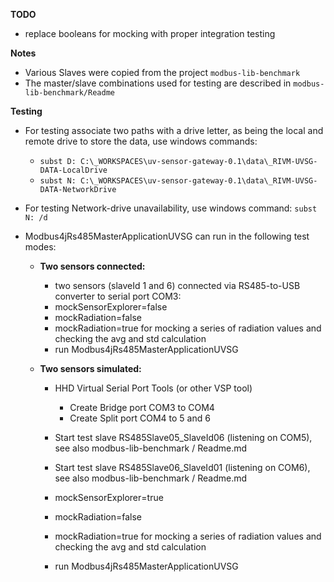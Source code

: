 **TODO**
- replace booleans for mocking with proper integration testing

**Notes**
- Various Slaves were copied from the project `modbus-lib-benchmark`
- The master/slave combinations used for testing are described in `modbus-lib-benchmark/Readme`

**Testing**

- For testing associate two paths with a drive letter, as being the local and remote drive to store the data, use windows commands:
  - `subst D: C:\_WORKSPACES\uv-sensor-gateway-0.1\data\_RIVM-UVSG-DATA-LocalDrive`
  - `subst N: C:\_WORKSPACES\uv-sensor-gateway-0.1\data\_RIVM-UVSG-DATA-NetworkDrive`


- For testing Network-drive unavailability, use windows command: `subst N: /d`

 
- Modbus4jRs485MasterApplicationUVSG can run in the following test modes:

  - **Two sensors connected:**
      - two sensors (slaveId 1 and 6) connected via RS485-to-USB converter to serial port COM3:
      - mockSensorExplorer=false
      - mockRadiation=false
      - mockRadiation=true for mocking a series of radiation values and checking the avg and std calculation
      - run Modbus4jRs485MasterApplicationUVSG

  - **Two sensors simulated:**

    - HHD Virtual Serial Port Tools (or other VSP tool)
     
      - Create Bridge port COM3 to COM4
      - Create Split port COM4 to 5 and 6
      
    - Start test slave RS485Slave05_SlaveId06 (listening on COM5), see also modbus-lib-benchmark / Readme.md
    - Start test slave RS485Slave06_SlaveId01 (listening on COM6), see also modbus-lib-benchmark / Readme.md
    - mockSensorExplorer=true
    - mockRadiation=false
    - mockRadiation=true for mocking a series of radiation values and checking the avg and std calculation
    - run Modbus4jRs485MasterApplicationUVSG
